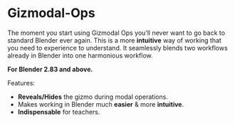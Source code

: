 # Gizmodal-Ops
<!-- Video demo here -->
The moment you start using Gizmodal Ops you’ll never want to go back to standard Blender ever again. This is a more **intuitive** way of working that you need to experience to understand. It seamlessly blends two workflows already in Blender into one harmonious workflow.

**For Blender 2.83 and above.**

Features:
- **Reveals/Hides** the gizmo during modal operations.
- Makes working in Blender much **easier** & more **intuitive**.
- **Indispensable** for teachers.
